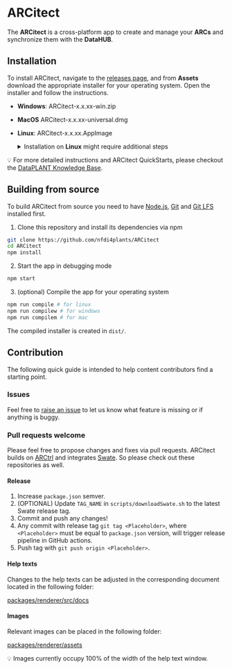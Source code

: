 # ARCitect

The **ARCitect** is a cross-platform app to create and manage your **ARCs** and synchronize them with the **DataHUB**.

## Installation

To install ARCitect, navigate to the [releases page](https://github.com/nfdi4plants/ARCitect/releases/latest), and from ****Assets**** download the appropriate installer for your operating system. Open the installer and follow the instructions.

- **Windows**:  ARCitect-x.x.xx-win.zip
- **MacOS** ARCitect-x.x.xx-universal.dmg
- **Linux**: ARCitect-x.x.xx.AppImage
    <details>
    <summary>Installation on <b>Linux</b> might require additional steps</summary>

    #### Install Git dependencies

    ARCitect depends on [git](https://git-scm.com/download/linux) and [git-lfs](https://github.com/git-lfs/git-lfs/blob/main/INSTALLING.md). Please follow the linked guides for installation. 
    
    #### Make the ARCitect installer executable
    
    ##### (A) with the user interface
    
    - right-click the file and select properties
    - go to the "permissions" tab and tick the field "execute"
    - now double-clicking the AppImage should start the ARCitect
    
    ##### (B) from the command line (you might need specific rights for this)
    
    - open a terminal
    - move to the directory where you have saved your AppImage (e.g. Downloads)
    ```
    cd Downloads
    ```
    - make the file executable (use the appropriate name of the file)
    ```
    chmod u+x ARCitect-x.x.xx.AppImage
    ```
    - now double-clicking the AppImage should start the ARCitect
    
    </details>

:bulb: For more detailed instructions and ARCitect QuickStarts, please checkout the [DataPLANT Knowledge Base](https://nfdi4plants.org/nfdi4plants.knowledgebase/arcitect).

## Building from source

To build ARCitect from source you need to have <a href="https://nodejs.org/en/download" target="_blank">Node.js</a>, <a href="https://git-scm.com/downloads" target="_blank">Git</a> and <a href="https://git-lfs.github.com/" target="_blank">Git LFS</a> installed first.

1. Clone this repository and install its dependencies via npm
```bash
git clone https://github.com/nfdi4plants/ARCitect
cd ARCitect
npm install
```

2. Start the app in debugging mode

```bash
npm start
```

3. (optional) Compile the app for your operating system

```bash
npm run compile # for linux
npm run compilew # for windows
npm run compilem # for mac    
```

The compiled installer is created in `dist/`.

## Contribution

The following quick guide is intended to help content contributors find a starting point.

### Issues

Feel free to [raise an issue](https://github.com/nfdi4plants/ARCitect/issues/new/choose) to let us know what feature is missing or if anything is buggy.

### Pull requests welcome

Please feel free to propose changes and fixes via pull requests.
ARCitect builds on [ARCtrl](https://github.com/nfdi4plants/ARCtrl) and integrates [Swate](https://github.com/nfdi4plants/Swate). So please check out these repositories as well.

#### Release

1. Increase `package.json` semver.
2. (OPTIONAL) Update `TAG_NAME` in `scripts/downloadSwate.sh` to the latest Swate release tag.
2. Commit and push any changes!
2. Any commit with release tag `git tag <Placeholder>`, where `<Placeholder>` must be equal to `package.json` version, will trigger release pipeline in GitHub actions.
3. Push tag with `git push origin <Placeholder>`.

#### Help texts

Changes to the help texts can be adjusted in the corresponding document located in the following folder: 

[packages/renderer/src/docs](packages/renderer/src/docs)

#### Images

Relevant images can be placed in the following folder:

[packages/renderer/assets](packages/renderer/assets)

:bulb: Images currently occupy 100% of the width of the help text window.
